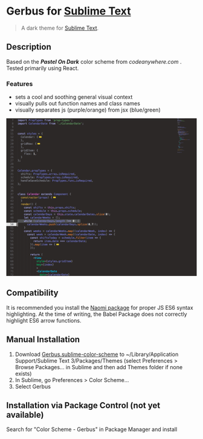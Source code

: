 # Gerbus for [Sublime Text](http://sublimetext.com)

> A dark theme for [Sublime Text](http://sublimetext.com).

## Description
Based on the ***Pastel On Dark*** color scheme from *codeanywhere.com* . 
Tested primarily using React. 
### Features
* sets a cool and soothing general visual context
* visually pulls out function names and class names
* visually separates js (purple/orange) from jsx (blue/green)

![Screenshot](https://github.com/gerbus/sublime-color-scheme/raw/master/sample.png)

## Compatibility
It is recommended you install the [Naomi package](https://github.com/borela/naomi#installing-using-package-control) for proper JS ES6 syntax highlighting. At the time of writing, the Babel Package does not correctly highlight ES6 arrow functions.

## Manual Installation
1. Download [Gerbus.sublime-color-scheme](https://raw.githubusercontent.com/gerbus/sublime-color-scheme/master/Gerbus.sublime-color-scheme) to ~/Library/Application Support/Sublime Text 3/Packages/Themes (select Preferences > Browse Packages... in Sublime and then add Themes folder if none exists)
2. In Sublime, go Preferences > Color Scheme...
3. Select Gerbus

## Installation via Package Control (not yet available)
Search for "Color Scheme - Gerbus" in Package Manager and install
